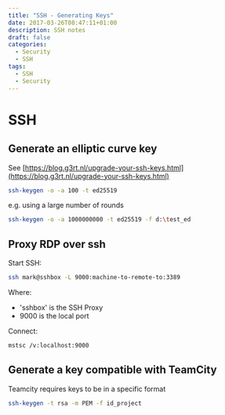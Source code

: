 ```yaml
---
title: "SSH - Generating Keys"
date: 2017-03-26T08:47:11+01:00
description: SSH notes
draft: false
categories:
  - Security
  - SSH
tags:
  - SSH
  - Security
---
```

# SSH

## Generate an elliptic curve key

See [https://blog.g3rt.nl/upgrade-your-ssh-keys.html](https://blog.g3rt.nl/upgrade-your-ssh-keys.html)

```bash
ssh-keygen -o -a 100 -t ed25519
```
e.g. using a large number of rounds

```bash
ssh-keygen -o -a 1000000000 -t ed25519 -f d:\test_ed
```

## Proxy RDP over ssh

Start SSH:

```bash
ssh mark@sshbox -L 9000:machine-to-remote-to:3389
```

Where:
* 'sshbox' is the SSH Proxy
* 9000 is the local port

Connect:

```bash
mstsc /v:localhost:9000
```


## Generate a key compatible with TeamCity

Teamcity requires keys to be in a specific format

```bash
ssh-keygen -t rsa -m PEM -f id_project
```
